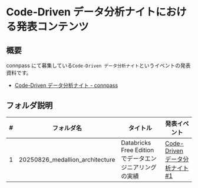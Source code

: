 # Code-Driven データ分析ナイトにおける発表コンテンツ

## 概要

connpass にて募集している`Code-Driven データ分析ナイト`というイベントの発表資料です。

- [Code-Driven データ分析ナイト - connpass](https://code-based-presentation.connpass.com/)

## フォルダ説明

| #    | フォルダ名                      | タイトル                                               | 発表イベント                                                 |
| ---- | ------------------------------- | ------------------------------------------------------ | ------------------------------------------------------------ |
| 1    | 20250826_medallion_architecture | Databricks Free Edition でデータエンジニアリングの実績 | [Code-Driven データ分析ナイト #1](https://code-based-presentation.connpass.com/event/365863/) |



